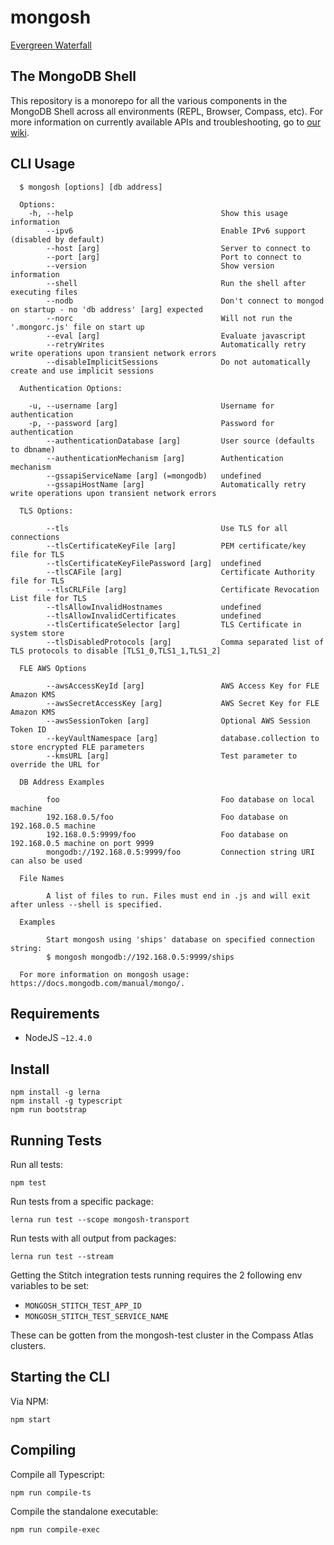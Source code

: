 # mongosh

[Evergreen Waterfall](https://evergreen.mongodb.com/waterfall/mongosh)

## The MongoDB Shell

This repository is a monorepo for all the various components in the MongoDB Shell across
all environments (REPL, Browser, Compass, etc). For more information on
currently available APIs and troubleshooting, go to [our wiki](https://github.com/mongodb-js/mongosh/wiki).

## CLI Usage
```shell
  $ mongosh [options] [db address]

  Options:
    -h, --help                                 Show this usage information
        --ipv6                                 Enable IPv6 support (disabled by default)
        --host [arg]                           Server to connect to
        --port [arg]                           Port to connect to
        --version                              Show version information
        --shell                                Run the shell after executing files
        --nodb                                 Don't connect to mongod on startup - no 'db address' [arg] expected
        --norc                                 Will not run the '.mongorc.js' file on start up
        --eval [arg]                           Evaluate javascript
        --retryWrites                          Automatically retry write operations upon transient network errors
        --disableImplicitSessions              Do not automatically create and use implicit sessions

  Authentication Options:

    -u, --username [arg]                       Username for authentication
    -p, --password [arg]                       Password for authentication
        --authenticationDatabase [arg]         User source (defaults to dbname)
        --authenticationMechanism [arg]        Authentication mechanism
        --gssapiServiceName [arg] (=mongodb)   undefined
        --gssapiHostName [arg]                 Automatically retry write operations upon transient network errors

  TLS Options:

        --tls                                  Use TLS for all connections
        --tlsCertificateKeyFile [arg]          PEM certificate/key file for TLS
        --tlsCertificateKeyFilePassword [arg]  undefined
        --tlsCAFile [arg]                      Certificate Authority file for TLS
        --tlsCRLFile [arg]                     Certificate Revocation List file for TLS
        --tlsAllowInvalidHostnames             undefined
        --tlsAllowInvalidCertificates          undefined
        --tlsCertificateSelector [arg]         TLS Certificate in system store
        --tlsDisabledProtocols [arg]           Comma separated list of TLS protocols to disable [TLS1_0,TLS1_1,TLS1_2]

  FLE AWS Options

        --awsAccessKeyId [arg]                 AWS Access Key for FLE Amazon KMS
        --awsSecretAccessKey [arg]             AWS Secret Key for FLE Amazon KMS
        --awsSessionToken [arg]                Optional AWS Session Token ID
        --keyVaultNamespace [arg]              database.collection to store encrypted FLE parameters
        --kmsURL [arg]                         Test parameter to override the URL for

  DB Address Examples

        foo                                    Foo database on local machine
        192.168.0.5/foo                        Foo database on 192.168.0.5 machine
        192.168.0.5:9999/foo                   Foo database on 192.168.0.5 machine on port 9999
        mongodb://192.168.0.5:9999/foo         Connection string URI can also be used

  File Names

        A list of files to run. Files must end in .js and will exit after unless --shell is specified.

  Examples

        Start mongosh using 'ships' database on specified connection string:
        $ mongosh mongodb://192.168.0.5:9999/ships

  For more information on mongosh usage: https://docs.mongodb.com/manual/mongo/.
```

## Requirements

- NodeJS `~12.4.0`

## Install

```shell
npm install -g lerna
npm install -g typescript
npm run bootstrap
```

## Running Tests

Run all tests:

```shell
npm test
```

Run tests from a specific package:

```shell
lerna run test --scope mongosh-transport
```

Run tests with all output from packages:

```shell
lerna run test --stream
```

Getting the Stitch integration tests running requires the 2 following env
variables to be set:

- `MONGOSH_STITCH_TEST_APP_ID`
- `MONGOSH_STITCH_TEST_SERVICE_NAME`

These can be gotten from the mongosh-test cluster in the Compass Atlas
clusters.

## Starting the CLI

Via NPM:

```shell
npm start
```

## Compiling

Compile all Typescript:

```shell
npm run compile-ts
```

Compile the standalone executable:

```shel
npm run compile-exec
```
